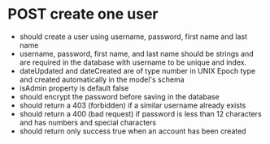 # POST create one user

- should create a user using username, password, first name and last name
- username, password, first name, and last name should be strings and are required in the database with username to be unique and index.
- dateUpdated and dateCreated are of type number in UNIX Epoch type and created automatically in the model's schema
- isAdmin property is default false
- should encrypt the password before saving in the database
- should return a 403 (forbidden) if a similar username already exists
- should return a 400 (bad request) if password is less than 12 characters and has numbers and special characters
- should return only success true when an account has been created
